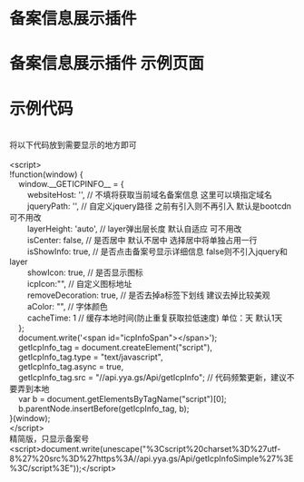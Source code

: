 # 备案信息展示插件
# 备案信息展示插件 示例页面


# 示例代码
<div>
    <div><br></div><div>将以下代码放到需要显示的地方即可</div><div><br></div><div>&lt;script&gt;</div><div>!function(window) {</div><div>&nbsp; &nbsp; window.__GETICPINFO__ = {</div><div>&nbsp; &nbsp; &nbsp; &nbsp; websiteHost: '', // 不填将获取当前域名备案信息 这里可以填指定域名</div><div>&nbsp; &nbsp; &nbsp; &nbsp; jqueryPath: '', // 自定义jquery路径 之前有引入则不再引入 默认是bootcdn 可不用改</div><div>&nbsp; &nbsp; &nbsp; &nbsp; layerHeight: 'auto', // layer弹出层长度 默认自适应 可不用改</div><div>&nbsp; &nbsp; &nbsp; &nbsp; isCenter: false, // 是否居中 默认不居中 选择居中将单独占用一行</div><div>&nbsp; &nbsp; &nbsp; &nbsp; isShowInfo: true, // 是否点击备案号显示详细信息 false则不引入jquery和layer</div><div>&nbsp; &nbsp; &nbsp; &nbsp; showIcon: true, // 是否显示图标</div><div>&nbsp; &nbsp; &nbsp; &nbsp; icpIcon:"", // 自定义图标地址</div><div>&nbsp; &nbsp; &nbsp; &nbsp; removeDecoration: true, // 是否去掉a标签下划线 建议去掉比较美观</div><div>&nbsp; &nbsp; &nbsp; &nbsp; aColor: "", // 字体颜色</div><div>&nbsp; &nbsp; &nbsp; &nbsp; cacheTime: 1 // 缓存本地时间(防止重复获取拉低速度) 单位：天 默认1天</div><div>&nbsp; &nbsp; };</div><div>&nbsp; &nbsp; document.write('&lt;span id="icpInfoSpan"&gt;&lt;/span&gt;');</div><div>&nbsp; &nbsp; getIcpInfo_tag = document.createElement("script"),&nbsp;</div><div>&nbsp; &nbsp; getIcpInfo_tag.type = "text/javascript",&nbsp;</div><div>&nbsp; &nbsp; getIcpInfo_tag.async = true,&nbsp;</div><div>&nbsp; &nbsp; getIcpInfo_tag.src = "//api.yya.gs/Api/getIcpInfo"; // 代码频繁更新，建议不要弄到本地</div><div>&nbsp; &nbsp; var b = document.getElementsByTagName("script")[0];</div><div>&nbsp; &nbsp; b.parentNode.insertBefore(getIcpInfo_tag, b);</div><div>}(window);</div><div>&lt;/script&gt;</div><div>精简版，只显示备案号</div><div>&lt;script&gt;document.write(unescape("%3Cscript%20charset%3D%27utf-8%27%20src%3D%27https%3A//api.yya.gs/Api/getIcpInfoSimple%27%3E%3C/script%3E"));&lt;/script&gt;</div><div><br></div>
</div>
